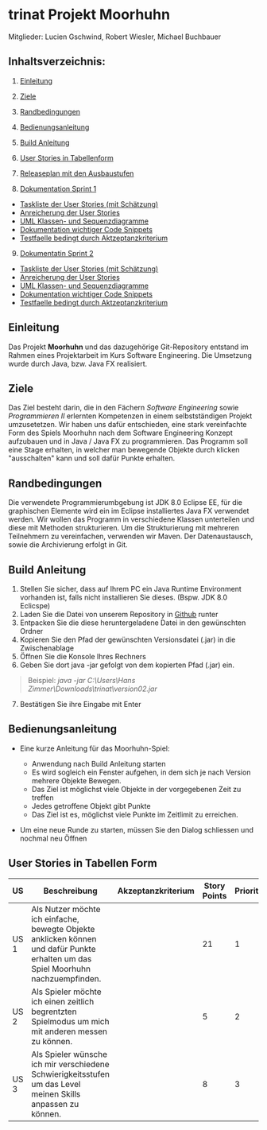 # trinat Projekt Moorhuhn

Mitglieder: Lucien Gschwind, Robert Wiesler, Michael Buchbauer

## Inhaltsverzeichnis:

1. [Einleitung]()

2. [Ziele]()

3. [Randbedingungen]()

4. [Bedienungsanleitung]()

5. [Build Anleitung]() 

6. [User Stories in Tabellenform]()

7. [Releaseplan mit den Ausbaustufen]()

8. [Dokumentation Sprint 1]()
- [Taskliste der User Stories (mit Schätzung)]()
- [Anreicherung der User Stories]()
- [UML Klassen- und Sequenzdiagramme]()
- [Dokumentation wichtiger Code Snippets]()
- [Testfaelle bedingt durch Aktzeptanzkriterium]()

9. [Dokumentatin Sprint 2]()
- [Taskliste der User Stories (mit Schätzung)]()
- [Anreicherung der User Stories]()
- [UML Klassen- und Sequenzdiagramme]()
- [Dokumentation wichtiger Code Snippets]()
- [Testfaelle bedingt durch Aktzeptanzkriterium]()


## Einleitung
Das Projekt **Moorhuhn** und das dazugehörige Git-Repository entstand im Rahmen eines Projektarbeit im Kurs Software Engineering. Die Umsetzung wurde durch Java, bzw. Java FX realisiert. 

## Ziele
Das Ziel besteht darin, die in den Fächern _Software Engineering_ sowie _Programmieren II_ erlernten Kompetenzen in einem selbstständigen Projekt umzusetetzen. Wir haben uns dafür entschieden, eine stark vereinfachte Form des Spiels Moorhuhn nach dem Software Engineering Konzept aufzubauen und in Java / Java FX zu programmieren.
Das Programm soll eine Stage erhalten, in welcher man bewegende Objekte durch klicken "ausschalten" kann und soll dafür Punkte erhalten.

## Randbedingungen 
Die verwendete Programmierumbgebung ist JDK 8.0 Eclipse EE, für die graphischen Elemente wird ein im Eclipse installiertes Java FX verwendet werden. Wir wollen das Programm in verschiedene Klassen unterteilen und diese mit Methoden strukturieren. Um die Strukturierung mit mehreren Teilnehmern zu vereinfachen, verwenden wir Maven. Der Datenaustausch, sowie die Archivierung erfolgt in Git.

## Build Anleitung
1. Stellen Sie sicher, dass auf Ihrem PC ein Java Runtime Environment vorhanden ist, falls nicht installieren Sie dieses. (Bspw. JDK 8.0 Eclicspe)
2. Laden Sie die Datei von unserem Repository in [Github](https://github.com/wegwerfWindbreaker/trinat/blob/master) runter
3. Entpacken Sie die diese heruntergeladene Datei in den gewünschten Ordner
4. Kopieren Sie den Pfad der gewünschten Versionsdatei (.jar) in die Zwischenablage
5. Öffnen Sie die Konsole Ihres Rechners
6. Geben Sie dort java -jar gefolgt von dem kopierten Pfad (.jar) ein. 
> Beispiel: *java -jar C:\Users\Hans Zimmer\Downloads\trinat\version02.jar*
7. Bestätigen Sie ihre Eingabe mit Enter
         
## Bedienungsanleitung
  * Eine kurze Anleitung für das Moorhuhn-Spiel:

    - Anwendung nach Build Anleitung starten
    - Es wird sogleich ein Fenster aufgehen, in dem sich je nach Version mehrere Objekte Bewegen. 
    - Das Ziel ist möglichst viele Objekte in der vorgegebenen Zeit zu treffen
    - Jedes getroffene Objekt gibt Punkte
    - Das Ziel ist es, möglichst viele Punkte im Zeitlimit zu erreichen.
* Um eine neue Runde zu starten, müssen Sie den Dialog schliessen und nochmal neu Öffnen

## User Stories in Tabellen Form

|   US     | Beschreibung                     |                   Akzeptanzkriterium             | Story Points | Priorität |
|----------|----------------------------------|--------------------------------------------------|--------------|-----------|
|   US 1   | Als Nutzer möchte ich einfache, bewegte Objekte anklicken können und dafür Punkte erhalten um das Spiel Moorhuhn nachzuempfinden. |             |   21           |   1        |
|   US 2   | Als Spieler möchte ich einen zeitlich begrentzten Spielmodus um mich mit anderen messen zu können.                                          |             |   5           |   2        |
|   US 3   | Als Spieler wünsche ich mir verschiedene Schwierigkeitsstufen um das Level meinen Skills anpassen zu können.                                |             |  8            |   3        |

#
